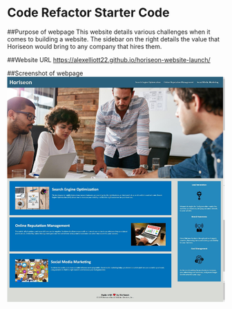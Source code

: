 # Code Refactor Starter Code

##Purpose of webpage
This website details various challenges when it comes to building a website. The sidebar on the right details the value that Horiseon would bring to any company that hires them.  

##Website URL
https://alexelliott22.github.io/horiseon-website-launch/

##Screenshot of webpage
![Screenshot of website](assets/images/screenshot.jpg)